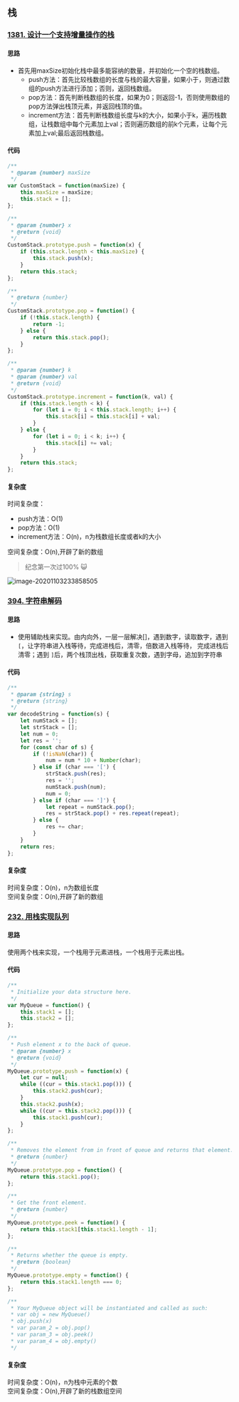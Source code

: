 ## 栈
### [1381. 设计一个支持增量操作的栈](https://leetcode-cn.com/problems/design-a-stack-with-increment-operation/)
#### 思路
* 首先用maxSize初始化栈中最多能容纳的数量，并初始化一个空的栈数组。
    * push方法：首先比较栈数组的长度与栈的最大容量，如果小于，则通过数组的push方法进行添加；否则，返回栈数组。
    * pop方法：首先判断栈数组的长度，如果为0；则返回-1，否则使用数组的pop方法弹出栈顶元素，并返回栈顶的值。
    * increment方法：首先判断栈数组长度与k的大小，如果小于k，遍历栈数组，让栈数组中每个元素加上val；否则遍历数组的前k个元素，让每个元素加上val;最后返回栈数组。
#### 代码
```js
/**
 * @param {number} maxSize
 */
var CustomStack = function(maxSize) {
    this.maxSize = maxSize;
    this.stack = [];
};

/**
 * @param {number} x
 * @return {void}
 */
CustomStack.prototype.push = function(x) {
    if (this.stack.length < this.maxSize) {
        this.stack.push(x);
    }
    return this.stack;
};

/**
 * @return {number}
 */
CustomStack.prototype.pop = function() {
    if (!this.stack.length) {
        return -1;
    } else {
        return this.stack.pop();
    }
};

/**
 * @param {number} k
 * @param {number} val
 * @return {void}
 */
CustomStack.prototype.increment = function(k, val) {
    if (this.stack.length < k) {
        for (let i = 0; i < this.stack.length; i++) {
            this.stack[i] = this.stack[i] + val;
        }
    } else {
        for (let i = 0; i < k; i++) {
            this.stack[i] += val;
        }
    }
    return this.stack;
};
```
#### 复杂度
时间复杂度：
* push方法：O(1)<br/>
* pop方法：O(1)<br/>
* increment方法：O(n)，n为栈数组长度或者k的大小<br/>

空间复杂度：O(n),开辟了新的数组
> 纪念第一次过100% 😺
>
![image-20201103233858505](https://tva1.sinaimg.cn/large/0081Kckwly1gkcetraoi0j30z60cq0u8.jpg)

### [394. 字符串解码](https://leetcode-cn.com/problems/decode-string/)
#### 思路
* 使用辅助栈来实现。由内向外，一层一层解决[]，遇到数字，读取数字，遇到`[`，让字符串进入栈等待，完成进栈后，清零，倍数进入栈等待，
完成进栈后清零；遇到 `]`后，两个栈顶出栈，获取重复次数，遇到字母，追加到字符串
#### 代码
```js
/**
 * @param {string} s
 * @return {string}
 */
var decodeString = function(s) {
    let numStack = [];
    let strStack = [];
    let num = 0;
    let res = '';
    for (const char of s) {
        if (!isNaN(char)) {
            num = num * 10 + Number(char);
        } else if (char === '[') {
            strStack.push(res);
            res = '';
            numStack.push(num);
            num = 0;
        } else if (char === ']') {
            let repeat = numStack.pop();
            res = strStack.pop() + res.repeat(repeat);
        } else {
            res += char;
        }
    }
    return res;
};
```
#### 复杂度
时间复杂度：O(n)，n为数组长度<br/>
空间复杂度：O(n),开辟了新的数组

### [232. 用栈实现队列](https://leetcode-cn.com/problems/implement-queue-using-stacks/)
#### 思路
使用两个栈来实现，一个栈用于元素进栈，一个栈用于元素出栈。
#### 代码
```js
/**
 * Initialize your data structure here.
 */
var MyQueue = function() {
    this.stack1 = [];
    this.stack2 = [];
};

/**
 * Push element x to the back of queue.
 * @param {number} x
 * @return {void}
 */
MyQueue.prototype.push = function(x) {
    let cur = null;
    while ((cur = this.stack1.pop())) {
        this.stack2.push(cur);
    }
    this.stack2.push(x);
    while ((cur = this.stack2.pop())) {
        this.stack1.push(cur);
    }
};

/**
 * Removes the element from in front of queue and returns that element.
 * @return {number}
 */
MyQueue.prototype.pop = function() {
    return this.stack1.pop();
};

/**
 * Get the front element.
 * @return {number}
 */
MyQueue.prototype.peek = function() {
    return this.stack1[this.stack1.length - 1];
};

/**
 * Returns whether the queue is empty.
 * @return {boolean}
 */
MyQueue.prototype.empty = function() {
    return this.stack1.length === 0;
};

/**
 * Your MyQueue object will be instantiated and called as such:
 * var obj = new MyQueue()
 * obj.push(x)
 * var param_2 = obj.pop()
 * var param_3 = obj.peek()
 * var param_4 = obj.empty()
 */
```
#### 复杂度
时间复杂度：O(n)，n为栈中元素的个数<br/>
空间复杂度：O(n),开辟了新的栈数组空间
